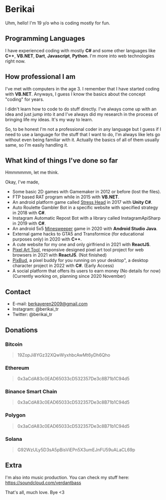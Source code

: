 # Berikai

Uhm, hello! I'm 19 y/o who is coding mostly for fun.

## Programming Languages

I have experienced coding with mostly **C#** and some other languages like **C++**, **VB.NET**, **Dart**, **Javascript**, **Python**. I'm more into web technologies right now. 
## How professional I am

I've met with computers in the age 3. I remember that I have started coding with **VB.NET**. 
Anyways, I guess I know the basics about the concept "coding" for years. 

I didn't learn how to code to do stuff directly. 
I've always come up with an idea and just jump into it and I've always did my research in the process of bringing life my ideas. It's my way to learn.

So, to be honest I'm not a professional coder in any language but I guess if I need to use a language for the stuff that I want to do, I'm always like lets go without even being familiar with it. Actually the basics of all of them usually same, so I'm easily handling it.

## What kind of things I've done so far

Hmmmmmm, let me think.

Okay, I've made,
- Some basic 2D games with Gamemaker in 2012 or before (lost the files). 
- FTP based RAT program while in 2015 with **VB.NET**.
- An android platform game called [Stress Head](https://play.google.com/store/apps/details?id=com.konuk.streskafa) in 2017 with **Unity C#**.
- Auto Roulette Gambler Bot in a specific website with specified strategy in 2018 with **C#**.
- Instagram Automatic Repost Bot with a library called InstagramApiSharp in 2019 with **C#**.
- An android 5x5 [Minesweeper](https://play.google.com/store/apps/details?id=com.konuk.minesweeper) game in 2020 with **Android Studio Java**. 
- External game hacks to GTA5 and Transformice (for educational purposes only) in 2020 with **C++**. 
- A cute website for my one and only girlfriend in 2021 with **ReactJS**. 
- [Pixel Art Tool](https://berikai.github.io/pixel-art-tool), responsive designed pixel art tool project for web browsers in 2021 with **ReactJS**. (Not finished) 
- [PixBud](https://discord.gg/CNNjxgfb), a pixel buddy for you running on your desktop", a desktop character project in 2022 with **C#**. (Early Access)
- A social platform that offers its users to earn money (No details for now) (Currently working on, planning since 2020 November) 

## Contact

- E-mail: berkayeren2009@gmail.com
- Instagram: @berikai_tr
- Twitter: @berikai_tr

## Donations

### Bitcoin
> 19ZopJi8YGz32XQwWyxhbcAwMt6yDh6Qho
### Ethereum
> 0x3aCdA83c0EAD65033cD532357De3c8B71b1C94d5
### Binance Smart Chain
> 0x3aCdA83c0EAD65033cD532357De3c8B71b1C94d5
### Polygon
> 0x3aCdA83c0EAD65033cD532357De3c8B71b1C94d5
### Solana
> G92WzULy5D3sA5pBisViEPn5X3umEJnFU59uALaCL69p

## Extra

I'm also into music production. You can check my stuff here: https://soundcloud.com/verdantbass

That's all, much love. Bye <3
